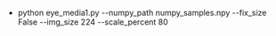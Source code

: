 -	python eye_media1.py --numpy_path numpy_samples.npy --fix_size False --img_size 224  --scale_percent 80